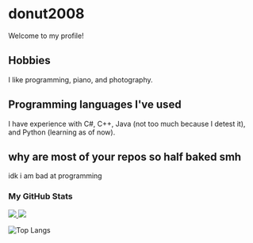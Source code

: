 # donut2008
Welcome to my profile!

## Hobbies
I like programming, piano, and photography.

## Programming languages I've used
I have experience with C#, C++, Java (not too much because I detest it), and Python (learning as of now).

## why are most of your repos so half baked smh
idk i am bad at programming

### My GitHub Stats
 
<p>
 
<a href="https://github.com/donut2008/donut2008">
 
<img src="https://github-readme-stats.vercel.app/api?username=donut2008&show_icons=true&theme=dark"/>
 
</a>
 
<img src="https://github-readme-streak-stats.herokuapp.com?user=donut2008&theme=dark">

</p>

<p>
 
<img src="https://github-readme-stats.vercel.app/api/top-langs/?username=donut2008&theme=dark" alt="Top Langs">
 
</p>
